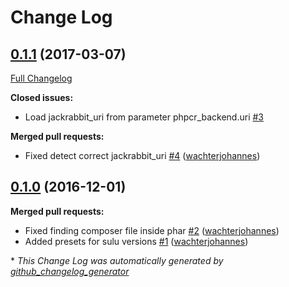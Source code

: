 # Change Log

## [0.1.1](https://github.com/nanbando/sulu/tree/0.1.1) (2017-03-07)
[Full Changelog](https://github.com/nanbando/sulu/compare/0.1.0...0.1.1)

**Closed issues:**

- Load jackrabbit\_uri from parameter phpcr\_backend.uri [\#3](https://github.com/nanbando/sulu/issues/3)

**Merged pull requests:**

- Fixed detect correct jackrabbit\_uri [\#4](https://github.com/nanbando/sulu/pull/4) ([wachterjohannes](https://github.com/wachterjohannes))

## [0.1.0](https://github.com/nanbando/sulu/tree/0.1.0) (2016-12-01)
**Merged pull requests:**

- Fixed finding composer file inside phar [\#2](https://github.com/nanbando/sulu/pull/2) ([wachterjohannes](https://github.com/wachterjohannes))
- Added presets for sulu versions [\#1](https://github.com/nanbando/sulu/pull/1) ([wachterjohannes](https://github.com/wachterjohannes))



\* *This Change Log was automatically generated by [github_changelog_generator](https://github.com/skywinder/Github-Changelog-Generator)*